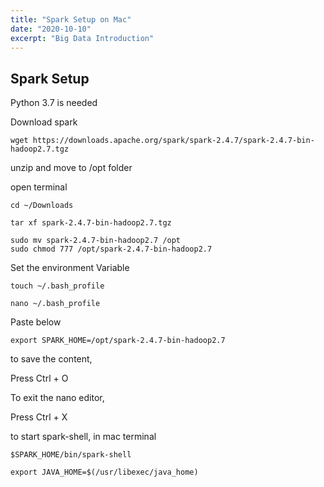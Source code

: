 ```yaml
---
title: "Spark Setup on Mac"
date: "2020-10-10"
excerpt: "Big Data Introduction"
---
```


## Spark Setup


Python 3.7 is needed



Download spark
 

```
wget https://downloads.apache.org/spark/spark-2.4.7/spark-2.4.7-bin-hadoop2.7.tgz

```

unzip and move to /opt folder

open terminal 

```
cd ~/Downloads

tar xf spark-2.4.7-bin-hadoop2.7.tgz
```

```
sudo mv spark-2.4.7-bin-hadoop2.7 /opt
sudo chmod 777 /opt/spark-2.4.7-bin-hadoop2.7
```

Set the environment Variable

```
touch ~/.bash_profile

nano ~/.bash_profile
```

Paste below
```
export SPARK_HOME=/opt/spark-2.4.7-bin-hadoop2.7
```

to save the content, 

Press Ctrl + O

To exit the nano editor,

Press Ctrl + X

to start spark-shell, in mac terminal

```
$SPARK_HOME/bin/spark-shell

export JAVA_HOME=$(/usr/libexec/java_home)

```